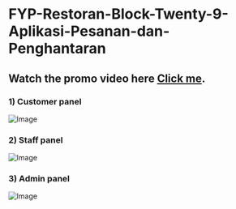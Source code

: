 # FYP-Restoran-Block-Twenty-9-Aplikasi-Pesanan-dan-Penghantaran

## Watch the promo video here [Click me](https://www.youtube.com/watch?v=MXFrId5Nyhg).

### 1) Customer panel

![Image](https://github.com/zahiruddinzainal/-FYP-Restoran-Block-Twenty-9-Aplikasi-Pesanan-dan-Penghantaran/blob/master/panel%20pelanggan.png)

### 2) Staff panel

![Image](https://github.com/zahiruddinzainal/-FYP-Restoran-Block-Twenty-9-Aplikasi-Pesanan-dan-Penghantaran/blob/master/panel%20pekerja.png)

### 3) Admin panel

![Image](asasa)
